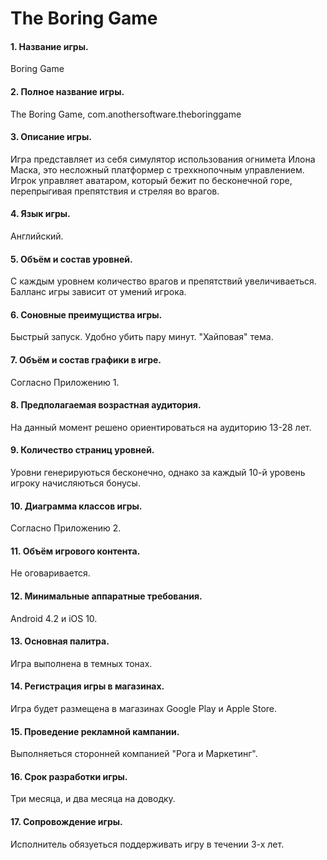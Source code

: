 # The Boring Game

#### 1. Название игры.

Boring Game

#### 2. Полное название игры.

The Boring Game, com.anothersoftware.theboringgame

#### 3. Описание игры.

Игра представляет из себя симулятор использования огнимета Илона Маска, это несложный платформер с трехкнопочным управлением.
Игрок управляет аватаром, который бежит по бесконечной горе, перепрыгивая препятствия и стреляя во врагов.

#### 4. Язык игры.

Английский.

#### 5. Объём и состав уровней.

С каждым уровнем количество врагов и препятствий увеличиваеться.
Балланс игры зависит от умений игрока.

#### 6. Соновные преимущиства игры.

Быстрый запуск.
Удобно убить пару минут.
"Хайповая" тема.

#### 7. Объём и состав графики в игре.

Согласно Приложению 1.

#### 8. Предполагаемая возрастная аудитория.

На данный момент решено ориентироваться на аудиторию 13-28 лет.

#### 9. Количество страниц уровней.

Уровни генерируються бесконечно, однако за каждый 10-й уровень игроку начисляються бонусы. 
  
#### 10. Диаграмма классов игры.

Согласно Приложению 2.

#### 11. Объём игрового контента. 

Не оговаривается.

#### 12. Минимальные аппаратные требования.

Android 4.2 и iOS 10.

#### 13. Основная палитра.

Игра выполнена в темных тонах. 

#### 14. Регистрация игры в магазинах. 

Игра будет размещена в магазинах Google Play и Apple Store.

#### 15. Проведение рекламной кампании.

Выполняеться сторонней компанией "Рога и Маркетинг".

#### 16. Срок разработки игры. 

Три месяца, и два месяца на доводку.

#### 17. Сопровождение игры.

Исполнитель обязуеться поддерживать игру в течении 3-х лет.
